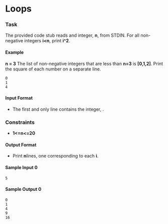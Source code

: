 # Loops
### Task
The provided code stub reads and integer, **n**, from STDIN. For all non-negative integers **i<n**, print **i^2**.

#### Example
**n = 3**
The list of non-negative integers that are less than **n=3** is **[0,1,2]**. Print the square of each number on a separate line.
```
0
1
4
```
#### Input Format

* The first and only line contains the integer, .

### Constraints

* **1<=n<=20** 

#### Output Format

* Print **n**lines, one corresponding to each **i**.

#### Sample Input 0
```
5
```
#### Sample Output 0
```
0
1
4
9
16
```
